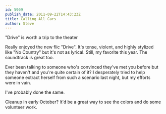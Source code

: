 ```yaml
---
id: 5909
publish_date: 2011-09-22T14:43:23Z
title: Calling All Cars
author: Steve
---
```

"Drive" is worth a trip to the theater

Really enjoyed the new flic "Drive". It's tense, violent, and highly stylized like "No Country" but it's not as lyrical. Still, my favorite this year. The soundtrack is great too.

Ever been talking to someone who's convinced they've met you before but they haven't and you're quite certain of it? I desperately tried to help someone extract herself from such a scenario last night, but my efforts were in vain.

I've probably done the same.

Cleanup in early October? It'd be a great way to see the colors and do some volunteer work.